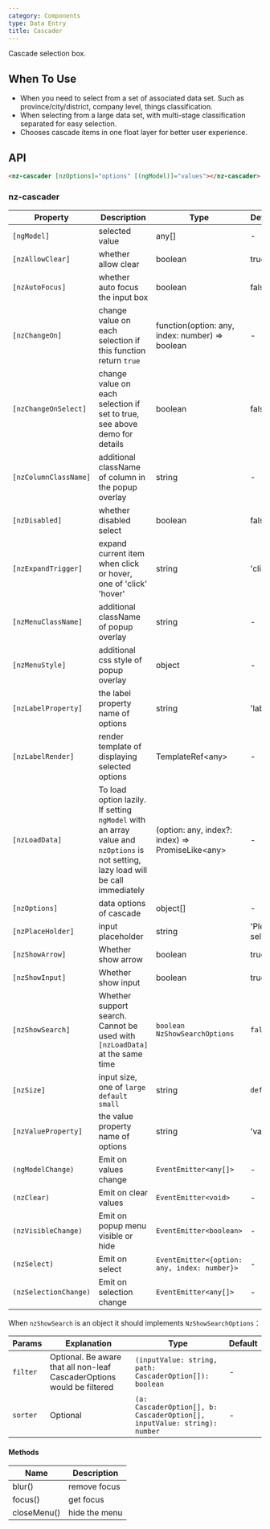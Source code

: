 ```yaml
---
category: Components
type: Data Entry
title: Cascader
---
```


Cascade selection box.

## When To Use

- When you need to select from a set of associated data set. Such as province/city/district, company level, things classification.
- When selecting from a large data set, with multi-stage classification separated for easy selection.
- Chooses cascade items in one float layer for better user experience.

## API

```html
<nz-cascader [nzOptions]="options" [(ngModel)]="values"></nz-cascader>
```

### nz-cascader

| Property | Description | Type | Default |
| -------- | ----------- | ---- | ------- |
| `[ngModel]` | selected value | any[] | - |
| `[nzAllowClear]` | whether allow clear | boolean | true |
| `[nzAutoFocus]` | whether auto focus the input box | boolean | false |
| `[nzChangeOn]` | change value on each selection if this function return `true` | function(option: any, index: number) =&gt; boolean | - |
| `[nzChangeOnSelect]` | change value on each selection if set to true, see above demo for details | boolean | false |
| `[nzColumnClassName]` | additional className of column in the popup overlay | string | - |
| `[nzDisabled]` | whether disabled select | boolean | false |
| `[nzExpandTrigger]` | expand current item when click or hover, one of 'click' 'hover' | string | 'click' |
| `[nzMenuClassName]` | additional className of popup overlay | string | - |
| `[nzMenuStyle]` | additional css style of popup overlay | object | - |
| `[nzLabelProperty]` | the label property name of options | string | 'label' |
| `[nzLabelRender]` | render template of displaying selected options | TemplateRef&lt;any&gt; | - |
| `[nzLoadData]` | To load option lazily. If setting `ngModel` with an array value and `nzOptions` is not setting, lazy load will be call immediately | (option: any, index?: index) => PromiseLike&lt;any&gt; | - |
| `[nzOptions]` | data options of cascade | object[] | - |
| `[nzPlaceHolder]` | input placeholder | string | 'Please select' |
| `[nzShowArrow]` | Whether show arrow | boolean | true |
| `[nzShowInput]` | Whether show input | boolean | true |
| `[nzShowSearch]` | Whether support search. Cannot be used with `[nzLoadData]` at the same time | `boolean` `NzShowSearchOptions` | `false` |
| `[nzSize]` | input size, one of `large` `default` `small` | string | `default` |
| `[nzValueProperty]` | the value property name of options | string | 'value' |
| `(ngModelChange)` | Emit on values change | `EventEmitter<any[]>` | - |
| `(nzClear)` | Emit on clear values | `EventEmitter<void>` | - |
| `(nzVisibleChange)` | Emit on popup menu visible or hide | `EventEmitter<boolean>` | - |
| `(nzSelect)` | Emit on select | `EventEmitter<{option: any, index: number}>` | - |
| `(nzSelectionChange)` | Emit on selection change | `EventEmitter<any[]>` | - |

When `nzShowSearch` is an object it should implements `NzShowSearchOptions`：

| Params | Explanation | Type | Default |
| --- | --- | --- | --- |
| `filter` | Optional. Be aware that all non-leaf CascaderOptions would be filtered | `(inputValue: string, path: CascaderOption[]): boolean` | - |
| `sorter` | Optional | `(a: CascaderOption[], b: CascaderOption[], inputValue: string): number` | - |

#### Methods

| Name | Description |
| ---- | ----------- |
| blur() | remove focus |
| focus() | get focus |
| closeMenu() | hide the menu |
